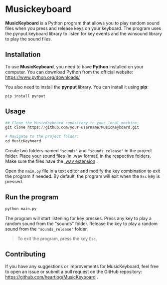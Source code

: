 # Musickeyboard

**MusicKeyboard** is a Python program that allows you to play random sound files when you press and release keys on your keyboard. The program uses the pynput.keyboard library to listen for key events and the winsound library to play the sound files.

## Installation

To use **MusicKeyboard**, you need to have **Python** installed on your computer. You can download Python from the official website: <https://www.python.org/downloads/>

You also need to install the **pynput** library. You can install it using **pip**:

```shell
pip install pynput
```

## Usage

```py
## Clone the MusicKeyboard repository to your local machine:
git clone https://github.com/your-username/MusicKeyboard.git

# Navigate to the project folder:
cd MusicKeyboard
```

Create two folders named `"sounds"` and `"sounds_release"` in the project folder. Place your sound files (in .wav format) in the respective folders. Make sure the files have the <u>.wav extension</u> .

Open the `main.py` file in a text editor and modify the key combination to exit the program if needed. By default, the program will exit when the `Esc` key is pressed.

## Run the program

```py
python main.py
```

The program will start listening for key presses. Press any key to play a random sound from the "sounds" folder.
Release the key to play a random sound from the `"sounds_release"` folder.

> To exit the program, press the key `Esc`.

## Contributing

If you have any suggestions or improvements for MusicKeyboard, feel free to open an issue or submit a pull request on the GitHub repository: <https://github.com/heartlog/MusicKeyboard> .
